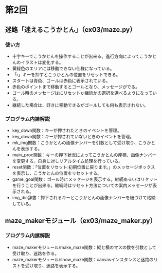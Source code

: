 # 第2回
## 迷路「迷えるこうかとん」（ex03/maze.py）
### 使い方
* 十字キーでこうかとんを操作することが出来る。進行方向によってこうかとんのイラストは変化する。
* 黄緑色のエリアには移動できない仕様になっている。
* 「r」キーを押すとこうかとんの位置をリセットできる。
* スタートは青色、ゴールは赤色に表示されている。
* 赤色のポイントまで移動するとゴールとなり、メッセージがでる。
* ゴール時のメッセージはにリセットか継続かの選択を選べるようになっている。
* 継続した場合は、好きに移動できるがゴールしても何も表示されない。
### プログラム内䛾解説
* key_down関数：キーが押されたときのイベントを管理。
* key_down関数：キーが押されていないときのイベントを管理。
* mk_img関数：こうかとんの画像ナンバーを引数として受け取り、こうかとんを表示する。
* main_proc関数：キーの押下状況によってこうかとんの座標、画像ナンバーを変更する。自身に対しリアルタイム処理を行っている。
* reset関数：「位置をリセット:初期位置に戻ります。」のメッセージボックスを表示し、こうかとんの位置をリセットする。
* game_goal関数：ゴール時にメッセージを表示する。継続あるいはリセットを行うことが出来る。継続時はリセット方法についての案内メッセージが表示される。
* img_dic辞書：押下されるキーとこうかとんの画像ナンバーを紐づけて格納している。
## maze_makerモジュール（ex03/maze_maker.py）
### プログラム内䛾解説
* maze_makerモジュール/make_maze関数：縦と横のマスの数を引数として受け取り、迷路を作る。
* maze_makerモジュール/show_maze関数：canvasインスタンスと迷路のリストを受け取り、迷路を表示する。